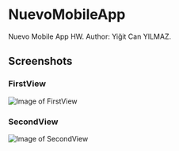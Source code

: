 # NuevoMobileApp
Nuevo Mobile App HW. Author: Yiğit Can YILMAZ.

## Screenshots

### FirstView
![Image of FirstView](https://antalyabiorezonans.com/YCY/FirstView1.jpg)

### SecondView
![Image of SecondView](https://antalyabiorezonans.com/YCY/SecondView1.jpg)
